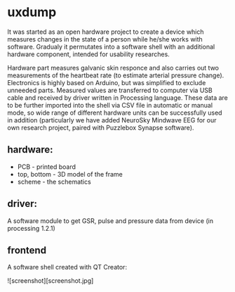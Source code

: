 # uxdump

It was started as an open hardware project to create a device which measures changes in the state of a person while he/she works with software. Gradualy it permutates into a software shell with an additional hardware component,  intended for usability researches.

Hardware part measures galvanic skin responce and also carries out two measurements of the heartbeat rate (to estimate arterial pressure change). Electronics is highly based on Arduino, but was simplified to exclude unneeded parts. Measured values are transferred to computer via USB cable and received by driver written in Processing language. These data are to be further imported into the shell via CSV file in automatic or manual mode, so wide range of different hardware units can be successfully used in addition (particularly we have added NeuroSky Mindwave EEG for our own research project, paired with Puzzlebox Synapse software).



hardware:
------

* PCB - printed board 
* top, bottom - 3D model of the frame
* scheme - the schematics

driver:
------

A software module to get  GSR, pulse and pressure data from device (in processing 1.2.1)

frontend
------

A software shell created with QT Creator:

![screenshot][screenshot.jpg]
